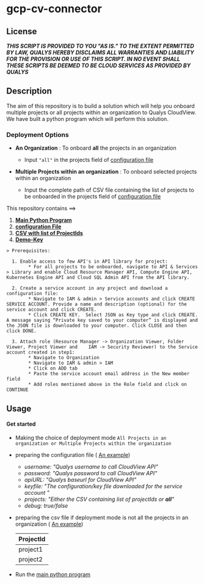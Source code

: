 # gcp-cv-connector

## License
_**THIS SCRIPT IS PROVIDED TO YOU "AS IS."  TO THE EXTENT PERMITTED BY LAW, QUALYS HEREBY DISCLAIMS ALL WARRANTIES AND LIABILITY FOR THE PROVISION OR USE OF THIS SCRIPT.  IN NO EVENT SHALL THESE SCRIPTS BE DEEMED TO BE CLOUD SERVICES AS PROVIDED BY QUALYS**_

## Description
The aim of this repository is to build a solution which will help you onboard multiple projects or all projects within an organization to Qualys CloudView. We have built a python program which will perform this solution.

### Deployment Options
* **An Organization** : To onboard **all** the projects in an organization
    * Input ```"all"``` in the projects field of [configuration file](/config.yml)
    
* **Multiple Projects within an organization** : To onboard selected projects within an organization
    * Input the complete path of CSV file containing the list of projects to be onboarded in the projects field of [configuration file](/config.yml)
    
This repository contains ==>

  1. [**Main Python Program**](/gcp-cv-connector.py) 
  2. [**configuration File**](/example/config.yml)
  3. [**CSV with list of ProjectIds**](/example/gcp-projectids.csv)
  4. [**Demo-Key**](/example/demokey.json) 
  
    > Prerequisites:

      1. Enable access to few API's in API library for project: 
            * For all projects to be onboarded, navigate to API & Services > Library and enable Cloud Resource Manager API, Compute Engine API, Kubernetes Engine API and Cloud SQL Admin API from the API library. 

      2. Create a service account in any project and download a configuration file: 
            * Navigate to IAM & admin > Service accounts and click CREATE SERVICE ACCOUNT. Provide a name and description (optional) for the service account and click CREATE. 
            * Click CREATE KEY.  Select JSON as Key type and click CREATE. A message saying “Private key saved to your computer” is displayed and the JSON file is downloaded to your computer. Click CLOSE and then click DONE. 

      3. Attach role (Resource Manager -> Organization Viewer, Folder Viewer, Project Viewer and    IAM -> Security Reviewer) to the Service account created in step1: 
            * Navigate to Organization 
            * Navigate to IAM & admin > IAM 
            * Click on ADD tab 
            * Paste the service account email address in the New member field 
            * Add roles mentioned above in the Role field and click on CONTINUE 
            
## Usage

#### Get started 
  * Making the choice of deployment mode ``` All Projects in an organization or Multiple Projects within the organization ```
  
  * preparing the configuration file ( [An example](/example/config.yml))
      * _username: "Qualys username to call CloudView API"_
      * _password: "Qualys password to call CloudView API"_
      * _apiURL: "Qualys baseurl for CloudView API"_
      * _keyfile: "The configuration/key file downloaded for the service account "_
      * _projects: "Either the CSV containing list of projectIds or **all**"_
      * _debug: true/false_
      
  * preparing the csv file if deployment mode is not all the projects in an organization ( [An example](/example/gcp-projectids.csv))
  
      ProjectId |
      ---------|
      project1|
      project2|
      
   * Run the [main python program](/gcp-cv-connector.py)
